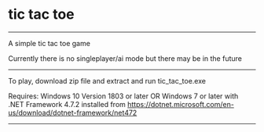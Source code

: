 # tic tac toe
-------------------------------------------------------------------------------------------------------------------

A simple tic tac toe game

Currently there is no singleplayer/ai mode but there may be in the future

--------------------------------------------------------------------------------------------------------------------

To play, download zip file and extract and run tic_tac_toe.exe

Requires:
Windows 10 Version 1803 or later
OR Windows 7 or later with .NET Framework 4.7.2 installed from https://dotnet.microsoft.com/en-us/download/dotnet-framework/net472

--------------------------------------------------------------------------------------------------------------------
